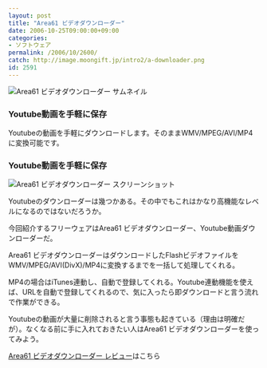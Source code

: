 ```yaml
---
layout: post
title: "Area61 ビデオダウンローダー"
date: 2006-10-25T09:00:00+09:00
categories:
- ソフトウェア
permalink: /2006/10/2600/
catch: http://image.moongift.jp/intro2/a-downloader.png
id: 2591
---
```

 ![Area61 ビデオダウンローダー サムネイル](http://image.moongift.jp/intro2/a-downloader.t.png "Area61 ビデオダウンローダー サムネイル")
  

### Youtube動画を手軽に保存
  
Youtubeの動画を手軽にダウンロードします。そのままWMV/MPEG/AVI/MP4に変換可能です。  
<!--more-->  

### Youtube動画を手軽に保存
  

![Area61 ビデオダウンローダー スクリーンショット](http://image.moongift.jp/intro2/a-downloader.png "Area61 ビデオダウンローダー スクリーンショット")

  

Youtubeのダウンローダーは幾つかある。その中でもこれはかなり高機能なレベルになるのではないだろうか。

  

今回紹介するフリーウェアはArea61 ビデオダウンローダー、Youtube動画ダウンローダーだ。

  

Area61 ビデオダウンローダーはダウンロードしたFlashビデオファイルをWMV/MPEG/AVI(DivX)/MP4に変換するまでを一括して処理してくれる。

  

MP4の場合はiTunes連動し、自動で登録してくれる。Youtube連動機能を使えば、URLを自動で登録してくれるので、気に入ったら即ダウンロードと言う流れで作業ができる。

  

Youtubeの動画が大量に削除されると言う事態も起きている（理由は明確だが）。なくなる前に手に入れておきたい人はArea61 ビデオダウンローダーを使ってみよう。

  

[Area61 ビデオダウンローダー レビュー](http://fw.moongift.jp/review/i-2601.html)はこちら

